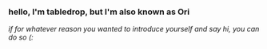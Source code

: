 <h3>hello, I'm tabledrop, but I'm also known as Ori</h3>

<em>if for whatever reason you wanted to introduce yourself and say hi, you can do so (:</em>
